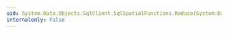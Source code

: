 ```yaml
---
uid: System.Data.Objects.SqlClient.SqlSpatialFunctions.Reduce(System.Data.Spatial.DbGeometry,System.Nullable{System.Double})
internalonly: False
---
```

